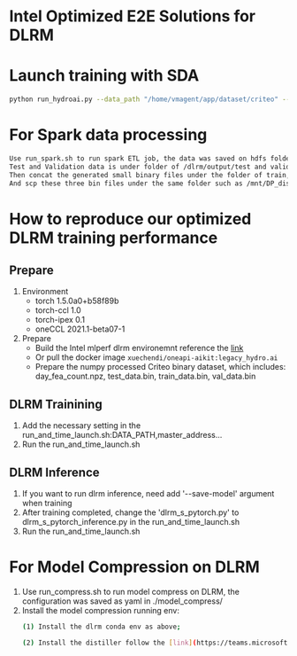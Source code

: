 # Intel Optimized E2E Solutions for DLRM

# Launch training with SDA
   ```bash
   python run_hydroai.py --data_path "/home/vmagent/app/dataset/criteo" --model_name dlrm --conf conf/hydroai_defaults_dlrm_example.conf
   ```

# For Spark data processing
   ```bash
   Use run_spark.sh to run spark ETL job, the data was saved on hdfs folder of /dlrm/input
   Test and Validation data is under folder of /dlrm/output/test and validation
   Then concat the generated small binary files under the folder of train, test, validation to train_data.bin, test_data.bin and val_data.bin 
   And scp these three bin files under the same folder such as /mnt/DP_disk6/binary_dataset
   ```

# How to reproduce our optimized DLRM training performance

## Prepare
1. Environment
    * torch 1.5.0a0+b58f89b
    * torch-ccl 1.0
    * torch-ipex 0.1
    * oneCCL 2021.1-beta07-1
2. Prepare 
    * Build the Intel mlperf dlrm environemnt reference the [link](https://github.com/mlperf/training_results_v0.7/tree/master/Intel/benchmarks/dlrm/1-node-4s-cpx-pytorch)
    * Or pull the docker image `xuechendi/oneapi-aikit:legacy_hydro.ai`
    *  Prepare the numpy processed Criteo binary dataset, which includes: day_fea_count.npz, test_data.bin, train_data.bin,  val_data.bin

## DLRM Trainining
1. Add the necessary setting in the run_and_time_launch.sh:DATA_PATH,master_address...
1. Run the run_and_time_launch.sh

## DLRM Inference
1. If you want to run dlrm inference, need add '--save-model' argument when training
2. After training completed, change the 'dlrm_s_pytorch.py' to dlrm_s_pytorch_inference.py in the run_and_time_launch.sh
3. Run the run_and_time_launch.sh


# For Model Compression on DLRM
1. Use run_compress.sh to run model compress on DLRM, the configuration was saved as yaml in ./model_compress/
2. Install the model compression running env:
   ```bash
   (1) Install the dlrm conda env as above;

   (2) Install the distiller follow the [link](https://teams.microsoft.com/l/file/52DEC602-9C2D-44CA-BC06-41D4850204B3?tenantId=46c98d88-e344-4ed4-8496-4ed7712e255d&fileType=docx&objectUrl=https%3A%2F%2Fintel.sharepoint.com%2Fsites%2FIAGS-SSP-SMPS-DPO-AnalyticsStorage%2FShared%20Documents%2FGeneral%2FNew%20Projects%2F2021_07%20Model%20Compression%2FDistiller%20Guide.docx&baseUrl=https%3A%2F%2Fintel.sharepoint.com%2Fsites%2FIAGS-SSP-SMPS-DPO-AnalyticsStorage&serviceName=teams&threadId=19:2fcb2b3c8b824e7ca5216b10d5624574@thread.skype&groupId=69adf55a-c293-4328-b4e3-bf0e344435e4);
   ```
